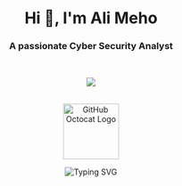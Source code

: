 <h1 align="center">Hi 👋, I'm Ali Meho</h1>
<h3 align="center">A passionate Cyber Security Analyst </h3>
<br>

<p align="center"> <img src="https://readme-typing-svg.herokuapp.com?lines=Welcome+to+my+GitHub+Profile!" /> </p>
<br>


<div align="center">
    <img src="https://stylishthemes.github.io/GitHub-Dark/images/octocat-spinner-smil.min.svg" alt="GitHub Octocat Logo" height="100">
    <p></p>
    <div style="text-align: center;">
        <img src="https://readme-typing-svg.demolab.com?font=Anta&duration=7500&pause=5&color=33E62B&random=false&width=435&lines=Loading.+.+." alt="Typing SVG">
    </div>
</div>
    

